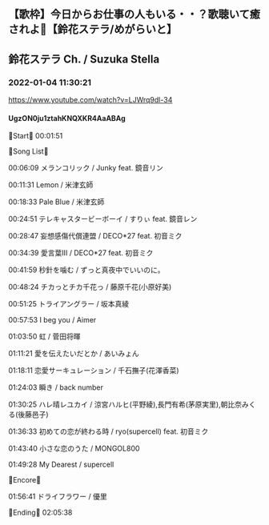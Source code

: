 ## 【歌枠】今日からお仕事の人もいる・・？歌聴いて癒されよ🔔【鈴花ステラ/めがらいと】
## 鈴花ステラ Ch. / Suzuka Stella
### 2022-01-04 11:30:21
https://www.youtube.com/watch?v=LJWrq9dl-34
#### UgzON0ju1ztahKNQXKR4AaABAg
🔔Start🔔 00:01:51 



🔔Song List🔔

00:06:09 メランコリック / Junky feat. 鏡音リン

00:11:31 Lemon / 米津玄師

00:18:33 Pale Blue / 米津玄師

00:24:51 テレキャスタービーボーイ / すりぃ feat. 鏡音レン

00:28:47 妄想感傷代償連盟 / DECO*27 feat. 初音ミク

00:34:39 愛言葉Ⅲ / DECO*27 feat. 初音ミク

00:41:59 秒針を噛む / ずっと真夜中でいいのに。

00:48:24 チカっとチカ千花っ / 藤原千花(小原好美)

00:51:25 トライアングラー / 坂本真綾

00:57:53 I beg you / Aimer

01:03:50 虹 / 菅田将暉

01:11:21 愛を伝えたいだとか / あいみょん

01:18:11 恋愛サーキュレーション / 千石撫子(花澤香菜)

01:24:03 瞬き / back number

01:30:25 ハレ晴レユカイ / 涼宮ハルヒ(平野綾),長門有希(茅原実里),朝比奈みくる(後藤邑子)

01:36:33 初めての恋が終わる時 / ryo(supercell) feat. 初音ミク

01:43:40 小さな恋のうた / MONGOL800

01:49:28 My Dearest / supercell



🔔Encore🔔

01:56:41 ドライフラワー / 優里



🔔Ending🔔 02:05:38

